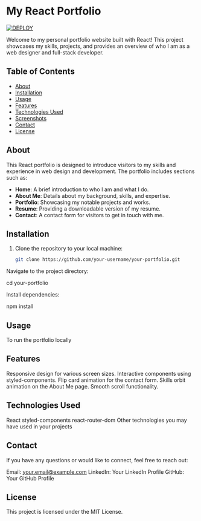 # My React Portfolio
[![DEPLOY](https://img.shields.io/badge/DEPLOY-%E2%9C%93-brightgreen)](https://656f6f307cd7d61ef68b3aea--marvelous-shortbread-a0853f.netlify.app/)

Welcome to my personal portfolio website built with React! This project showcases my skills, projects, and provides an overview of who I am as a web designer and full-stack developer.

## Table of Contents

- [About](#about)
- [Installation](#installation)
- [Usage](#usage)
- [Features](#features)
- [Technologies Used](#technologies-used)
- [Screenshots](#screenshots)
- [Contact](#contact)
- [License](#license)

## About

This React portfolio is designed to introduce visitors to my skills and experience in web design and development. The portfolio includes sections such as:

- **Home**: A brief introduction to who I am and what I do.
- **About Me**: Details about my background, skills, and expertise.
- **Portfolio**: Showcasing my notable projects and works.
- **Resume**: Providing a downloadable version of my resume.
- **Contact**: A contact form for visitors to get in touch with me.

## Installation

1. Clone the repository to your local machine:

   ```bash
   git clone https://github.com/your-username/your-portfolio.git

Navigate to the project directory:

cd your-portfolio

Install dependencies:

npm install

## Usage
To run the portfolio locally

## Features
Responsive design for various screen sizes.
Interactive components using styled-components.
Flip card animation for the contact form.
Skills orbit animation on the About Me page.
Smooth scroll functionality.

## Technologies Used
React
styled-components
react-router-dom
Other technologies you may have used in your projects

## Contact
If you have any questions or would like to connect, feel free to reach out:

Email: your.email@example.com
LinkedIn: Your LinkedIn Profile
GitHub: Your GitHub Profile

## License
This project is licensed under the MIT License.